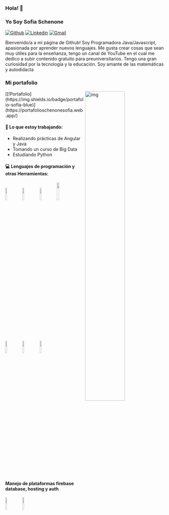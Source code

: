 ### Hola! 👋 
### Yo Soy Sofia Schenone

[![Github](https://img.shields.io/badge/-Github-000?style=flat&logo=Github&logoColor=white)](https://github.com/profsofia)
[![Linkedin](https://img.shields.io/badge/-LinkedIn-blue?style=flat&logo=Linkedin&logoColor=white)](https://www.linkedin.com/in/sofiaschenone/)
[![Gmail](https://img.shields.io/badge/-Gmail-c14438?style=flat&logo=Gmail&logoColor=white)](mailto:sofiainesschenone@gmail.com)

Bienvenido/a a mi página de Github! Soy Programadora Java/Javascript, apasionada por aprender nuevos lenguajes. Me gusta crear cosas que sean muy útiles para la enseñanza, tengo un canal de YouTube en el cual me dedico a subir contenido gratuito para preuniversitarios. Tengo una gran curiosidad por la tecnología y la educación. Soy amante de las matemáticas y autodidacta
### Mi portafolio


<img align="right" alt="img" src="https://res.cloudinary.com/sofiaschenone/image/upload/v1660161542/portfolio/Dise%C3%B1o_sin_t%C3%ADtulo_bgmaqn.gif" width="50%" height="auto" />
[[!Portafolio](https://img.shields.io/badge/portafolio-sofia-blue)](https://portafolioschenonesofia.web.app/)

#### 🌱 Lo que estoy trabajando: 
- Realizando prácticas de Angular y Java
- Tomando un curso de Big Data 
- Estudiando Python

#### :computer: Lenguajes de programación y otras Herramientas: 
<!--
<p>
	<img width="50%" align="right" src="https://github-readme-stats.vercel.app/api?username=FernandoRoldan93&show_icons=true&hide_border=true" />
-->
<code><img width="10%" src="https://www.vectorlogo.zone/logos/java/java-ar21.svg"></code>
<code><img width="10%" src="https://www.vectorlogo.zone/logos/mysql/mysql-ar21.svg"></code>
<code><img width="10%" src="https://www.vectorlogo.zone/logos/typescriptlang/typescriptlang-ar21.svg"></code>
<code><img width="12%" src="https://www.vectorlogo.zone/logos/javascript/javascript-horizontal.svg"></code>

<br />
<code><img width="10%" src="https://www.vectorlogo.zone/logos/angular/angular-ar21.svg"></code>
<code><img width="10%" src="https://www.vectorlogo.zone/logos/springio/springio-ar21.svg"></code>
<code><img width="10%" src="https://www.vectorlogo.zone/logos/kotlinlang/kotlinlang-ar21.svg"></code>
</p>
<br />

#### Manejo de plataformas firebase database, hosting y auth 
<code><img width="10%" src="https://www.vectorlogo.zone/logos/firebase/firebase-ar21.svg"></code>
<code><img width="10%" src="https://www.vectorlogo.zone/logos/heroku/heroku-ar21.svg"></code>
